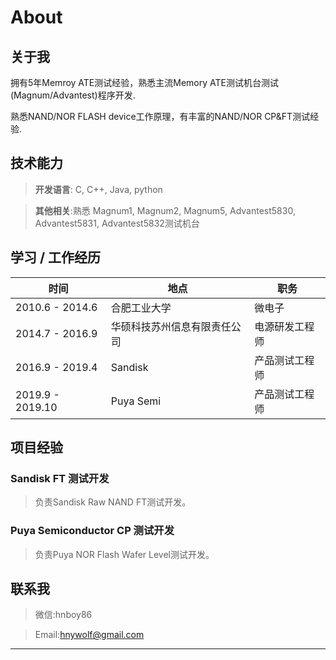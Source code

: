 # About 


## 关于我 
拥有5年Memroy ATE测试经验，熟悉主流Memory ATE测试机台测试(Magnum/Advantest)程序开发.

熟悉NAND/NOR FLASH device工作原理，有丰富的NAND/NOR CP&FT测试经验.


## 技术能力

> **开发语言**: C, C++, Java, python 

> **其他相关**:熟悉 Magnum1, Magnum2, Magnum5, Advantest5830, Advantest5831, Advantest5832测试机台

## 学习 / 工作经历

| 时间                | 地点                        | 职务                 |
| ------------------- | -------------------         | -------------------- |
| 2010.6 - 2014.6     | 合肥工业大学                | 微电子| 本科         |
| 2014.7 - 2016.9     | 华硕科技苏州信息有限责任公司|电源研发工程师        |
| 2016.9 - 2019.4     | Sandisk|产品测试工程师|
| 2019.9 - 2019.10     | Puya Semi|产品测试工程师|


## 项目经验

### Sandisk FT 测试开发

> 负责Sandisk Raw NAND FT测试开发。

### Puya Semiconductor CP 测试开发

> 负责Puya NOR Flash Wafer Level测试开发。

##  联系我
> 微信:hnboy86

> Email:hnywolf@gmail.com
-----

